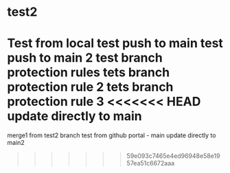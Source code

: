 # test2
Test from local
test push to main
test push to main 2
test branch protection rules
tets branch protection rule 2
tets branch protection rule 3
<<<<<<< HEAD
update directly to main
=======
merge1 from test2 branch
test from github portal - main
update directly to main2

>>>>>>> 59e093c7465e4ed96948e58e1957ea51c6672aaa
